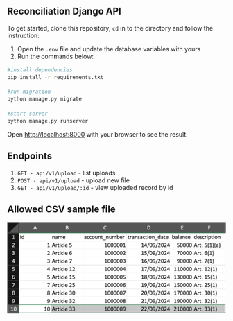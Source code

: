 
## Reconciliation Django API
To get started, clone this repository, `cd` in to the directory and follow the instruction:

1. Open the `.env` file and update the database variables with yours
2. Run the commands below:
```bash
#install dependencies
pip install -r requirements.txt

#run migration
python manage.py migrate

#start server
python manage.py runserver
```

Open [http://localhost:8000](http://localhost:8000) with your browser to see the result.

## Endpoints
1. `GET - api/v1/upload` - list uploads
2. `POST - api/v1/upload` - upload new file
3. `GET - api/v1/upload/:id` - view uploaded record by id

## Allowed CSV sample file

![screenshot](screenshot.png)